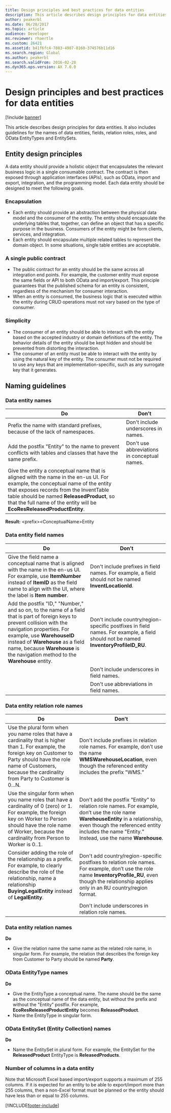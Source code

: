 ```yaml
---
title: Design principles and best practices for data entities
description: This article describes design principles for data entities.
author: peakerbl
ms.date: 06/20/2017
ms.topic: article
audience: Developer
ms.reviewer: rhaertle
ms.custom: 26421
ms.assetid: b41f6fc4-7883-4987-8160-374576b11d16
ms.search.region: Global
ms.author: peakerbl
ms.search.validFrom: 2016-02-28
ms.dyn365.ops.version: AX 7.0.0
---
```


# Design principles and best practices for data entities

[!include [banner](../includes/banner.md)]

This article describes design principles for data entities. It also includes guidelines for the names of data entities, fields, relation roles, roles, and OData EntityTypes and EntitySets.

## Entity design principles

A data entity should provide a holistic object that encapsulates the relevant business logic in a single consumable contract. The contract is then exposed through application interfaces (APIs), such as OData, import and export, integration, and the programming model. Each data entity should be designed to meet the following goals.

### Encapsulation

-   Each entity should provide an abstraction between the physical data model and the consumer of the entity. The entity should encapsulate the underlying tables that, together, can define an object that has a specific purpose in the business. Consumers of the entity might be form clients, services, and integration.
-   Each entity should encapsulate multiple related tables to represent the domain object. In some situations, single table entities are acceptable.

### A single public contract

-   The public contract for an entity should be the same across all integration end points. For example, the customer entity must expose the same fields or API to both OData and import/export. This principle guarantees that the published schema for an entity is consistent, regardless of the mechanism for consumer interaction.
-   When an entity is consumed, the business logic that is executed within the entity during CRUD operations must not vary based on the type of consumer.

### Simplicity

-   The consumer of an entity should be able to interact with the entity based on the accepted industry or domain definitions of the entity. The behavior details of the entity should be kept hidden and should be prevented from distorting the interaction.
-   The consumer of an entity must be able to interact with the entity by using the natural key of the entity. The consumer must not be required to use any keys that are implementation-specific, such as any surrogate key that it generates.

## Naming guidelines
### Data entity names

| Do                                                                                                                                                                                                                                                                                                | Don’t                                        |
|---------------------------------------------------------------------------------------------------------------------------------------------------------------------------------------------------------------------------------------------------------------------------------------------------|----------------------------------------------|
| Prefix the name with standard prefixes, because of the lack of namespaces.                                                                                                                                                                                                                        | Don't include underscores in names.          |
| Add the postfix "Entity" to the name to prevent conflicts with tables and classes that have the same prefix.                                                                                                                                                                                      | Don't use abbreviations in conceptual names. |
| Give the entity a conceptual name that is aligned with the name in the en-us UI. For example, the conceptual name of the entity that exposes records from the InventTable table should be named **ReleasedProduct**, so that the full name of the entity will be **EcoResReleasedProductEntity**. |                                              |

**Result:** &lt;prefix&gt;&lt;ConceptualName&gt;Entity

### Data entity field names

| Do                                                                                                                                                                                                                                                                                                         | Don’t                                                                                                                                |
|------------------------------------------------------------------------------------------------------------------------------------------------------------------------------------------------------------------------------------------------------------------------------------------------------------|--------------------------------------------------------------------------------------------------------------------------------------|
| Give the field name a conceptual name that is aligned with the name in the en-us UI. For example, use **ItemNumber** instead of **ItemID** as the field name to align with the UI, where the label is **Item number**.                                                                                     | Don't include prefixes in field names. For example, a field should not be named **InventLocationId**.                                |
| Add the postfix "ID," "Number," and so on, to the name of a field that is part of foreign keys to prevent collision with the navigation properties. For example, use **WarehouseID** instead of **Warehouse** as a field name, because **Warehouse** is the navigation method to the **Warehouse** entity. | Don't include country/region-specific postfixes in field names. For example, a field should not be named **InventoryProfileID\_RU**. |
|                                                                                                                                                                                                                                                                                                            | Don't include underscores in field names.                                                                                            |
|                                                                                                                                                                                                                                                                                                            | Don't use abbreviations in field names.                                                                                              |

### Data entity relation role names

| Do                                                                                                                                                                                                                                        | Don’t                                                                                                                                                                                                                                 |
|-------------------------------------------------------------------------------------------------------------------------------------------------------------------------------------------------------------------------------------------|---------------------------------------------------------------------------------------------------------------------------------------------------------------------------------------------------------------------------------------|
| Use the plural form when you name roles that have a cardinality that is higher than 1. For example, the foreign key on Customer to Party should have the role name of Customers, because the cardinality from Party to Customer is 0...N. | Don't include prefixes in relation role names. For example, don’t use the name **WMSWarehouseLocation**, even though the referenced entity includes the prefix "WMS."                                                                 |
| Use the singular form when you name roles that have a cardinality of 0 (zero) or 1. For example, the foreign key on Worker to Person should have the role name of Worker, because the cardinality from Person to Worker is 0..1.          | Don't add the postfix "Entity" to relation role names. For example, don’t use the role name **WarehouseEntity** in a relationship, even though the referenced entity includes the name "Entity." Instead, use the name **Warehouse**. |
| Consider adding the role of the relationship as a prefix. For example, to clearly describe the role of the relationship, name a relationship **BuyingLegalEntity** instead of **LegalEntity**.                                            | Don't add country/region-specific postfixes to relation role names. For example, don’t use the role name **InventoryProfile\_RU**, even though the relationship applies only in an RU country/region format.                          |
|                                                                                                                                                                                                                                           | Don't include underscores in relation role names.                                                                                                                                                                                     |

### Data entity relation names

**Do**

-   Give the relation name the same name as the related role name, in singular form. For example, the relation that describes the foreign key from Customer to Party should be named **Party**.

### OData EntityType names

**Do**

-   Give the EntityType a conceptual name. The name should be the same as the conceptual name of the data entity, but without the prefix and without the "Entity" postfix. For example, **EcoResReleasedProductEntity** becomes **ReleasedProduct**.
-   Name the EntityType in singular form.

### OData EntitySet (Entity Collection) names

**Do**

-   Name the EntitySet in plural form. For example, the EntitySet for the **ReleasedProduct** EntityType is **ReleasedProducts**.

### Number of columns in a data entity
Note that Microsoft Excel based import/export supports a maximum of 255 columns. If it is expected for an entity to be able to export/import more than 255 columns, then a non-Excel format must be planned or the entity should have less than or equal to 255 columns.



[!INCLUDE[footer-include](../../../includes/footer-banner.md)]
